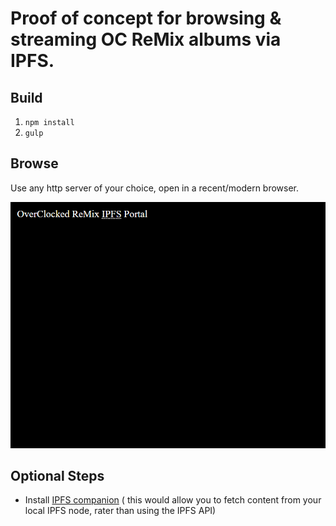 # Proof of concept for browsing & streaming OC ReMix albums via IPFS.

## Build
1) `npm install`
3) `gulp`

## Browse
Use any http server of your choice, open in a recent/modern browser.

![animated demo of proof-of-concept for using IPFS to browse & stream OC ReMix albums.](./img/ocremix-ipfs-demo.gif)


## Optional Steps
* Install [IPFS companion](https://github.com/ipfs-shipyard/ipfs-companion) (
	this would allow you to fetch content from your local IPFS node,
	rater than using the IPFS API)
